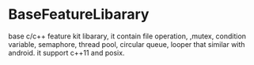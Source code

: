 # BaseFeatureLibarary
base c/c++ feature kit libarary, it contain file operation, ,mutex, condition variable, semaphore, thread pool, circular queue, looper that similar with android. it support c++11 and posix.

